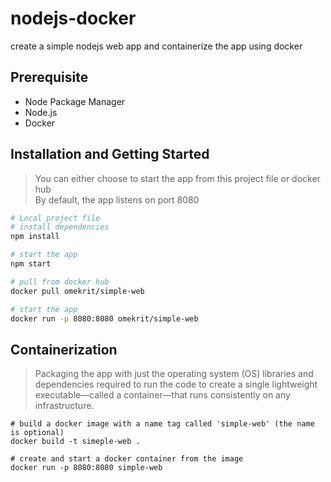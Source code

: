 # nodejs-docker
create a simple nodejs web app and containerize the app using docker

## Prerequisite
- Node Package Manager
- Node.js
- Docker

## Installation and Getting Started
> You can either choose to start the app from this project file or docker hub \
By default, the app listens on port 8080

```bash
# Local project file
# install dependencies
npm install

# start the app
npm start

# pull from docker hub
docker pull omekrit/simple-web

# start the app
docker run -p 8080:8080 omekrit/simple-web
```

## Containerization
> Packaging the app with just the operating system (OS) libraries and dependencies required to run the code to create a single lightweight executable—called a container—that runs consistently on any infrastructure.
```docker
# build a docker image with a name tag called 'simple-web' (the name is optional)
docker build -t simeple-web .

# create and start a docker container from the image
docker run -p 8080:8080 simple-web
``` 
